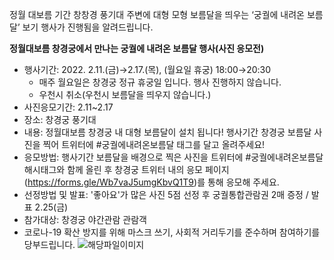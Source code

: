 정월 대보름 기간 창창경 풍기대 주변에 대형 모형 보름달을 띄우는 ‘궁궐에 내려온 보름달’ 보기 행사가 진행됨을 알려드립니다.

**정월대보름 창경궁에서 만나는 궁궐에 내려온 보름달 행사(사진 응모전)**
- 행사기간: 2022. 2.11.(금)→2.17.(목), (월요일 휴궁) 18:00→20:30
  * 매주 월요일은 창경궁 정규 휴궁일 입니다. 행사 진행하지 않습니다.
  * 우천시 취소(우천시 보름달을 띄우지 않습니다.)
- 사진응모기간: 2.11~2.17
- 장소: 창경궁 풍기대
- 내용: 정월대보름 창경궁 내 대형 보름달이 설치 됩니다!
  행사기간 창경궁 보름달 사진을 찍어 트위터에 #궁궐에내려온보름달 태그를 달고 올려주세요!
- 응모방법: 행사기간 보름달을 배경으로 찍은 사진을 트위터에 #궁궐에내려온보름달 해시태그와 함께 올린 후
  창경궁 트위터 내의 응모 페이지(https://forms.gle/Wb7vaJ5umgKbvQ1T9)를 통해 응모해 주세요.
- 선정방법 및 발표: '좋아요'가 많은 사진 5점 선정 후 궁궐통합관람권 2매 증정 / 발표 2.25(금)
- 참가대상: 창경궁 야간관람 관람객
- 코로나-19 확산 방지를 위해 마스크 쓰기, 사회적 거리두기를 준수하며 참여하기를 당부드립니다. ![해당파일이미지](https://cgg.cha.go.kr/agapp/cmm/fms/getImage.do?atchFileId=FILE_000000000136740&fileSn=2)